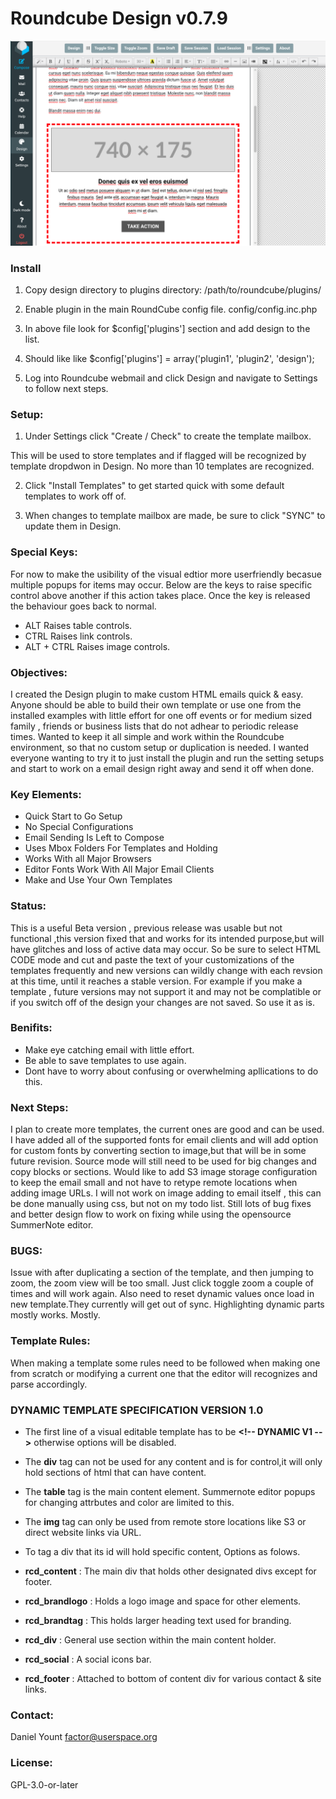 # Roundcube Design v0.7.9

![RoundCube Design View ](/images/RCdesign078.png "In design mode.")

### Install 

1. Copy design directory to plugins directory: /path/to/roundcube/plugins/

2. Enable plugin in the main RoundCube config file. config/config.inc.php

3. In above file look for $config['plugins'] section and add design to the list.

4. Should like like $config['plugins'] = array('plugin1', 'plugin2', 'design');

5. Log into Roundcube webmail and click Design and navigate to Settings to follow next steps.

### Setup: 
1. Under Settings click "Create / Check" to create the template mailbox.

This will be used to store templates and if flagged will be recognized by
template dropdwon in Design. No more than 10 templates are recognized.

2. Click "Install Templates" to get started quick with some default
templates to work off of.

3.  When changes to template mailbox are made, be sure to click "SYNC"
to update them in Design.


### Special Keys:
 For now to make the usibility of the visual edtior more userfriendly becasue multiple popups for items may occur. Below are the keys to raise specific control above another if this action takes place. Once the key is released the behaviour goes back to normal.

* ALT Raises table controls.
* CTRL Raises link controls.
* ALT + CTRL Raises image controls.

### Objectives: 
 I created the Design plugin to make custom HTML emails quick & easy. Anyone should be able to build their own template or use one from the installed examples with little effort for one off events or for medium sized family , friends or business lists that do not adhear to periodic release times. Wanted to keep it all simple and work within the Roundcube environment, so that no custom setup or duplication is needed. I wanted everyone wanting to try it to just install the plugin and run the setting setups and start to work on a email design right away and send it off when done.


### Key Elements: 
* Quick Start to Go Setup
* No Special Configurations
* Email Sending Is Left to Compose
* Uses Mbox Folders For Templates and Holding
* Works With all Major Browsers
* Editor Fonts Work With All Major Email Clients
* Make and Use Your Own Templates

### Status:
 This is a useful Beta version , previous release was usable but not functional ,this version fixed that and works for its intended purpose,but will have glitches and loss of active data may occur. So be sure to select HTML CODE mode and cut and paste the text of your customizations of the templates frequently and new versions can wildly change with each revsion at this time, until it reaches a stable version. For example if you make a template , future versions may not support it and may not be complatible or if you switch off of the design your changes are not saved. So use it as is.

### Benifits: 
* Make eye catching email with little effort.
* Be able to save templates to use again.
* Dont have to worry about confusing or overwhelming apllications to do this.

### Next Steps: 
I plan to create more templates, the current ones are good and can be used. I have added all of the supported fonts for email clients and will add option for custom fonts by converting section to image,but that will be in some future revision. Source mode will still need to be used for big changes and copy blocks or sections. Would like to add S3 image storage configuration to keep the email small and not have to retype remote locations when adding image URLs. I will not work on image adding to email itself , this can be done manually using css, but not on my todo list. Still lots of bug fixes and better design flow to work on fixing while using the opensource SummerNote editor.

### BUGS:
Issue with after duplicating a section of the template, and then jumping to zoom, the zoom view will be too small. Just click toggle zoom a couple of times and will work again. Also need to reset dynamic values once load in new template.They currently will get out of sync. Highlighting dynamic parts mostly works. Mostly.

### Template Rules:
 When making a template some rules need to be followed when making one from scratch or modifying a current one that the editor will recognizes and parse accordingly.

### DYNAMIC TEMPLATE SPECIFICATION VERSION 1.0
* The first line of a visual editable template has to be **&lt;!-- DYNAMIC V1 --&gt;** otherwise options will be disabled.
* The **div** tag can not be used for any content and is for control,it will only hold sections of html that can have content.
* The **table** tag is the main content element. Summernote editor popups for changing attrbutes and color are limited to this.
* The **img** tag can only be used from remote store locations like S3 or direct website links via URL.
* To tag a div that its id will hold specific content, Options as folows.

* **rcd_content** : The main div that holds other designated divs except for footer.
* **rcd_brandlogo** : Holds a logo image and space for other elements.
* **rcd_brandtag** : This holds larger heading text used for branding.
* **rcd_div** : General use section within the main content holder.
* **rcd_social** : A social icons bar.
* **rcd_footer** : Attached to bottom of content div for various contact & site links.

### Contact:   
Daniel Yount
factor@userspace.org

### License: 
GPL-3.0-or-later


